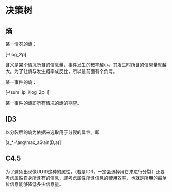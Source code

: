 # 决策树

## 熵

某一情况的熵：

\[-\log_2p\]

含义是某个情况所含的信息量，事件发生的概率越小，其发生时所含的信息量就越大。为了让熵与发生概率成反比，所以最前面有个负号。

某一事件的熵：

\[-\sum_ip_i\log_2p_i\]

某一事件的熵即所有情况的熵的期望。

## ID3

以分裂后的熵为依据来选取用于分裂的属性。即

\[a_*=\arg\max_aGain(D,a)\]

## C4.5

为了避免出现像UUID这种的属性，（若是ID3，一定会选择用它来进行分裂）还要考虑属性自身所含有的信息，即考虑属性所含信息的使用效率，也就是所用的每单位信息能够降低多少信息量。
